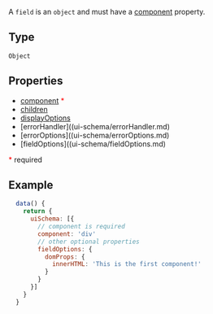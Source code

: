 A `field` is an `object` and must have a [component](ui-schema/component.md) property.

## Type

`Object`

## Properties

* [component](ui-schema/component.md) <span style="color: red">*</span>
* [children](ui-schema/children.md)
* [displayOptions](ui-schema/displayOptions.md)
* [errorHandler]((ui-schema/errorHandler.md)
* [errorOptions]((ui-schema/errorOptions.md)
* [fieldOptions]((ui-schema/fieldOptions.md)

<span style="color: red">*</span> required

## Example

```js
  data() {
    return {
      uiSchema: [{
        // component is required
        component: 'div'
        // other optional properties
        fieldOptions: {
          domProps: {
            innerHTML: 'This is the first component!'
          }
        }
      }]
    }
  }
```
